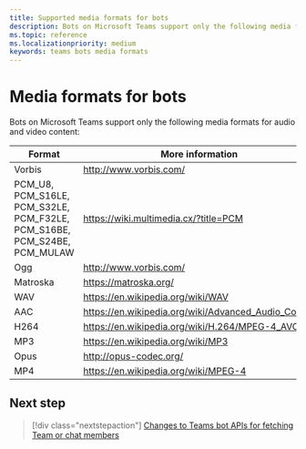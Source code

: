 ```yaml
---
title: Supported media formats for bots
description: Bots on Microsoft Teams support only the following media formats for audio and video content.
ms.topic: reference
ms.localizationpriority: medium
keywords: teams bots media formats
---
```

# Media formats for bots

Bots on Microsoft Teams support only the following media formats for audio and video content:

| Format | More information |
| --- | --- |
| Vorbis | http://www.vorbis.com/ |
| PCM_U8, PCM_S16LE, PCM_S32LE, PCM_F32LE, PCM_S16BE, PCM_S24BE, PCM_MULAW | https://wiki.multimedia.cx/?title=PCM |
| Ogg | http://www.vorbis.com/ |
| Matroska | https://matroska.org/ |
| WAV | https://en.wikipedia.org/wiki/WAV |
| AAC | https://en.wikipedia.org/wiki/Advanced_Audio_Coding |
| H264 | https://en.wikipedia.org/wiki/H.264/MPEG-4_AVC |
| MP3 | https://en.wikipedia.org/wiki/MP3 |
| Opus | http://opus-codec.org/ |
| MP4 | https://en.wikipedia.org/wiki/MPEG-4 |

## Next step

> [!div class="nextstepaction"]
> [Changes to Teams bot APIs for fetching Team or chat members](~/resources/team-chat-member-api-changes.md)
